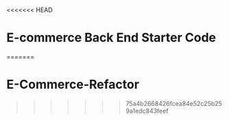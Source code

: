 <<<<<<< HEAD
# E-commerce Back End Starter Code
=======
# E-Commerce-Refactor
>>>>>>> 75a4b2668426fcea84e52c25b259a1edc843feef
